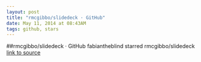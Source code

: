 ```yaml
---
layout: post
title: "rmcgibbo/slidedeck · GitHub"
date: May 11, 2014 at 08:43AM
tags: github, stars
---
```

##rmcgibbo/slidedeck · GitHub
fabiantheblind starred rmcgibbo/slidedeck
[link to source](http://ift.tt/1kWZgo1) 

